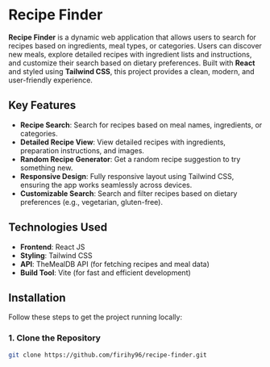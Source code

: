 # Recipe Finder

**Recipe Finder** is a dynamic web application that allows users to search for recipes based on ingredients, meal types, or categories. Users can discover new meals, explore detailed recipes with ingredient lists and instructions, and customize their search based on dietary preferences. Built with **React** and styled using **Tailwind CSS**, this project provides a clean, modern, and user-friendly experience.

## Key Features

- **Recipe Search**: Search for recipes based on meal names, ingredients, or categories.
- **Detailed Recipe View**: View detailed recipes with ingredients, preparation instructions, and images.
- **Random Recipe Generator**: Get a random recipe suggestion to try something new.
- **Responsive Design**: Fully responsive layout using Tailwind CSS, ensuring the app works seamlessly across devices.
- **Customizable Search**: Search and filter recipes based on dietary preferences (e.g., vegetarian, gluten-free).

## Technologies Used

- **Frontend**: React JS
- **Styling**: Tailwind CSS
- **API**: TheMealDB API (for fetching recipes and meal data)
- **Build Tool**: Vite (for fast and efficient development)

## Installation

Follow these steps to get the project running locally:

### 1. Clone the Repository

```bash
git clone https://github.com/firihy96/recipe-finder.git

